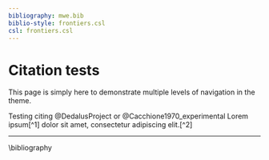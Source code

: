 ```yaml
---
bibliography: mwe.bib 
biblio-style: frontiers.csl 
csl: frontiers.csl 
---
```


# Citation tests

This page is simply here to demonstrate multiple levels of navigation in the
theme.

Testing citing  @DedalusProject or @Cacchione1970_experimental
Lorem ipsum[^1] dolor sit amet, consectetur adipiscing elit.[^2]

---
\bibliography


